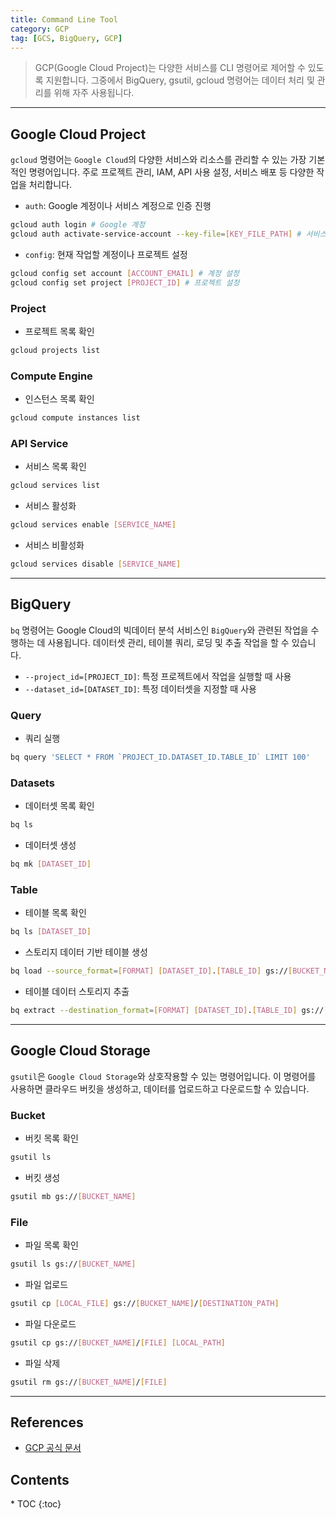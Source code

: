 ```yaml
---
title: Command Line Tool
category: GCP
tag: [GCS, BigQuery, GCP]
---
```


> GCP(Google Cloud Project)는 다양한 서비스를 CLI 명령어로 제어할 수 있도록 지원합니다. 그중에서 BigQuery, gsutil, gcloud 명령어는 데이터 처리 및 관리를 위해 자주 사용됩니다. 

---

## Google Cloud Project
`gcloud` 명령어는 `Google Cloud`의 다양한 서비스와 리소스를 관리할 수 있는 가장 기본적인 명령어입니다. 주로 프로젝트 관리, IAM, API 사용 설정, 서비스 배포 등 다양한 작업을 처리합니다.

- `auth`: Google 계정이나 서비스 계정으로 인증 진행
```bash
gcloud auth login # Google 계정
gcloud auth activate-service-account --key-file=[KEY_FILE_PATH] # 서비스 계정
```
- `config`: 현재 작업할 계정이나 프로젝트 설정
```bash
gcloud config set account [ACCOUNT_EMAIL] # 계정 설정
gcloud config set project [PROJECT_ID] # 프로젝트 설정
```

### Project
- 프로젝트 목록 확인
```bash
gcloud projects list
```

### Compute Engine
- 인스턴스 목록 확인
```bash
gcloud compute instances list
```

### API Service
- 서비스 목록 확인
```bash
gcloud services list
```
- 서비스 활성화
```bash
gcloud services enable [SERVICE_NAME]
```
- 서비스 비활성화
```bash
gcloud services disable [SERVICE_NAME]
```

---

## BigQuery
`bq` 명령어는 Google Cloud의 빅데이터 분석 서비스인 `BigQuery`와 관련된 작업을 수행하는 데 사용됩니다. 데이터셋 관리, 테이블 쿼리, 로딩 및 추출 작업을 할 수 있습니다.

- `--project_id=[PROJECT_ID]`: 특정 프로젝트에서 작업을 실행할 때 사용
- `--dataset_id=[DATASET_ID]`: 특정 데이터셋을 지정할 때 사용

### Query
- 쿼리 실행
```bash
bq query 'SELECT * FROM `PROJECT_ID.DATASET_ID.TABLE_ID` LIMIT 100'
```

### Datasets
- 데이터셋 목록 확인
```bash
bq ls
```
- 데이터셋 생성
```bash
bq mk [DATASET_ID]
```

### Table
- 테이블 목록 확인
```bash
bq ls [DATASET_ID]
```
- 스토리지 데이터 기반 테이블 생성
```bash
bq load --source_format=[FORMAT] [DATASET_ID].[TABLE_ID] gs://[BUCKET_NAME]/[FILE]
```
- 테이블 데이터 스토리지 추출
```bash
bq extract --destination_format=[FORMAT] [DATASET_ID].[TABLE_ID] gs://[BUCKET_NAME]/[DESTINATION_PATH]
```

---

## Google Cloud Storage
`gsutil`은 `Google Cloud Storage`와 상호작용할 수 있는 명령어입니다. 이 명령어를 사용하면 클라우드 버킷을 생성하고, 데이터를 업로드하고 다운로드할 수 있습니다.

### Bucket
- 버킷 목록 확인
```bash
gsutil ls
```
- 버킷 생성
```bash
gsutil mb gs://[BUCKET_NAME]
```

### File
- 파일 목록 확인
```bash
gsutil ls gs://[BUCKET_NAME]
```
- 파일 업로드
```bash
gsutil cp [LOCAL_FILE] gs://[BUCKET_NAME]/[DESTINATION_PATH]
```
- 파일 다운로드
```bash
gsutil cp gs://[BUCKET_NAME]/[FILE] [LOCAL_PATH]
```
- 파일 삭제
```bash
gsutil rm gs://[BUCKET_NAME]/[FILE]
```

---

## References
- [GCP 공식 문서](https://cloud.google.com/docs)

<nav class="post-toc" markdown="1">
  <h2>Contents</h2>
* TOC
{:toc}
</nav>
